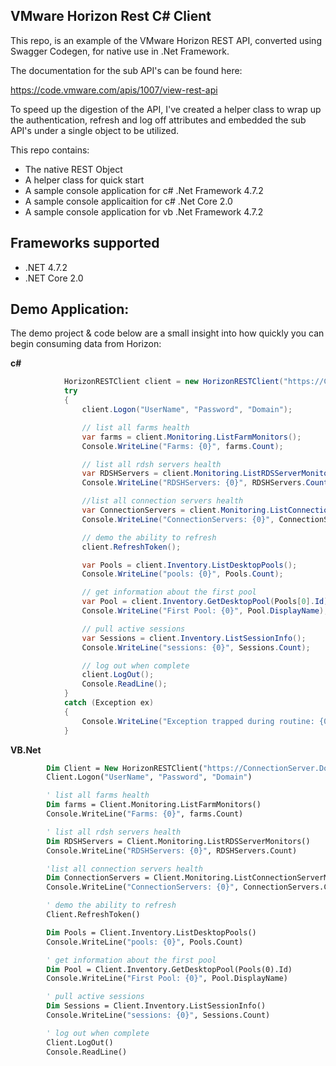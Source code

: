 ## VMware Horizon Rest C# Client

This repo, is an example of the VMware Horizon REST API, converted using Swagger Codegen, for native use in .Net Framework. 

The documentation for the sub API's can be found here: 

https://code.vmware.com/apis/1007/view-rest-api

To speed up the digestion of the API, I've created a helper class to wrap up the authentication, refresh and log off attributes and embedded the sub API's under a single object to be utilized.

This repo contains:

- The native REST Object
- A helper class for quick start
- A sample console application for c# .Net Framework 4.7.2
- A sample console applicaition for c# .Net Core 2.0
- A sample console application for vb .Net Framework 4.7.2



<a name="frameworks-supported"></a>
## Frameworks supported
- .NET 4.7.2
- .NET Core 2.0

## Demo Application:

The demo project & code below are a small insight into how quickly you can begin consuming data from Horizon:

**c#**

``` c#
            HorizonRESTClient client = new HorizonRESTClient("https://ConnectionServer.Domain.local/rest");
            try
            {
                client.Logon("UserName", "Password", "Domain");

                // list all farms health
                var farms = client.Monitoring.ListFarmMonitors();
                Console.WriteLine("Farms: {0}", farms.Count);

                // list all rdsh servers health
                var RDSHServers = client.Monitoring.ListRDSServerMonitors();
                Console.WriteLine("RDSHServers: {0}", RDSHServers.Count);

                //list all connection servers health
                var ConnectionServers = client.Monitoring.ListConnectionServerMonitors();
                Console.WriteLine("ConnectionServers: {0}", ConnectionServers.Count);

                // demo the ability to refresh
                client.RefreshToken();

                var Pools = client.Inventory.ListDesktopPools();
                Console.WriteLine("pools: {0}", Pools.Count);

                // get information about the first pool
                var Pool = client.Inventory.GetDesktopPool(Pools[0].Id);
                Console.WriteLine("First Pool: {0}", Pool.DisplayName);

                // pull active sessions
                var Sessions = client.Inventory.ListSessionInfo();
                Console.WriteLine("sessions: {0}", Sessions.Count);

                // log out when complete
                client.LogOut();
                Console.ReadLine();
            }
            catch (Exception ex)
            {
                Console.WriteLine("Exception trapped during routine: {0}", ex.ToString());
            }
```

**VB.Net**

```vb
        Dim Client = New HorizonRESTClient("https://ConnectionServer.Domain.local/rest")
        Client.Logon("UserName", "Password", "Domain")

        ' list all farms health
        Dim farms = Client.Monitoring.ListFarmMonitors()
        Console.WriteLine("Farms: {0}", farms.Count)

        ' list all rdsh servers health
        Dim RDSHServers = Client.Monitoring.ListRDSServerMonitors()
        Console.WriteLine("RDSHServers: {0}", RDSHServers.Count)

        'list all connection servers health
        Dim ConnectionServers = Client.Monitoring.ListConnectionServerMonitors()
        Console.WriteLine("ConnectionServers: {0}", ConnectionServers.Count)

        ' demo the ability to refresh
        Client.RefreshToken()

        Dim Pools = Client.Inventory.ListDesktopPools()
        Console.WriteLine("pools: {0}", Pools.Count)

        ' get information about the first pool
        Dim Pool = Client.Inventory.GetDesktopPool(Pools(0).Id)
        Console.WriteLine("First Pool: {0}", Pool.DisplayName)

        ' pull active sessions
        Dim Sessions = Client.Inventory.ListSessionInfo()
        Console.WriteLine("sessions: {0}", Sessions.Count)

        ' log out when complete
        Client.LogOut()
        Console.ReadLine()
```
